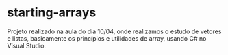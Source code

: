 # starting-arrays
Projeto realizado na aula do dia 10/04, onde realizamos o estudo de vetores e listas, basicamente os princípios e utilidades de array, usando C# no Visual Studio.

